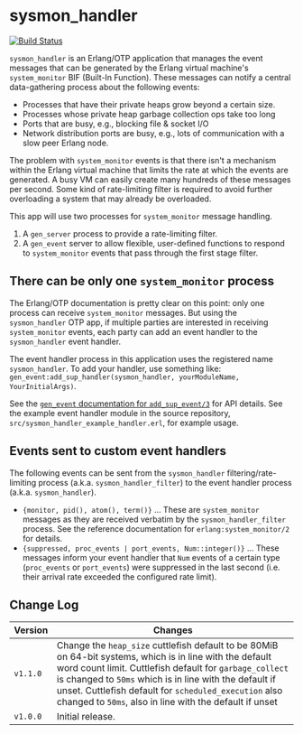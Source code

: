 sysmon_handler
==============

[![Build Status](https://travis-ci.com/rabbitmq/sysmon-handler.svg?branch=master)](https://travis-ci.com/rabbitmq/sysmon-handler)

`sysmon_handler` is an Erlang/OTP application that manages the event messages
that can be generated by the Erlang virtual machine's `system_monitor` BIF
(Built-In Function). These messages can notify a central data-gathering
process about the following events:

* Processes that have their private heaps grow beyond a certain size.
* Processes whose private heap garbage collection ops take too long
* Ports that are busy, e.g., blocking file & socket I/O
* Network distribution ports are busy, e.g., lots of communication
  with a slow peer Erlang node.

The problem with `system_monitor` events is that there isn't a mechanism within
the Erlang virtual machine that limits the rate at which the events are
generated. A busy VM can easily create many hundreds of these messages per
second. Some kind of rate-limiting filter is required to avoid further
overloading a system that may already be overloaded.

This app will use two processes for `system_monitor` message handling.

1. A `gen_server` process to provide a rate-limiting filter.
1. A `gen_event` server to allow flexible, user-defined functions to
respond to `system_monitor` events that pass through the first stage
filter.

There can be only one `system_monitor` process
----------------------------------------------

The Erlang/OTP documentation is pretty clear on this point: only one process
can receive `system_monitor` messages. But using the `sysmon_handler` OTP app,
if multiple parties are interested in receiving `system_monitor` events, each
party can add an event handler to the `sysmon_handler` event handler.

The event handler process in this application uses the registered name
`sysmon_handler`. To add your handler, use something like:
`gen_event:add_sup_handler(sysmon_handler, yourModuleName,
YourInitialArgs)`.

See the [`gen_event` documentation for
`add_sup_event/3`](https://www.erlang.org/doc/man/gen_event.html#add_sup_handler-3)
for API details. See the example event handler module in the source repository,
`src/sysmon_handler_example_handler.erl`, for example usage.

Events sent to custom event handlers
------------------------------------

The following events can be sent from the `sysmon_handler`
filtering/rate-limiting process (a.k.a. `sysmon_handler_filter`) to the
event handler process (a.k.a. `sysmon_handler`).

* `{monitor, pid(), atom(), term()}` ... These are
  `system_monitor` messages as they are received verbatim by the
  `sysmon_handler_filter` process. See the reference documentation for
  `erlang:system_monitor/2` for details.
* `{suppressed, proc_events | port_events, Num::integer()}` ... These
  messages inform your event handler that `Num` events of a certain type
  (`proc_events` or `port_events`) were suppressed in the last second
  (i.e. their arrival rate exceeded the configured rate limit).

Change Log
----------

| Version  | Changes
|----------|-----------------------------------------------------------
| `v1.1.0` | Change the `heap_size` cuttlefish default to be 80MiB on 64-bit systems, which is in line with the default word count limit. Cuttlefish default for `garbage_collect` is changed to `50ms` which is in line with the default if unset. Cuttlefish default for `scheduled_execution` also changed to `50ms`, also in line with the default if unset
| `v1.0.0` | Initial release.
